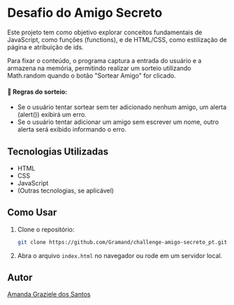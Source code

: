 # Desafio do Amigo Secreto

Este projeto tem como objetivo explorar conceitos fundamentais de JavaScript, como funções (functions), e de HTML/CSS, como estilização de página e atribuição de ids.

Para fixar o conteúdo, o programa captura a entrada do usuário e a armazena na memória, permitindo realizar um sorteio utilizando Math.random quando o botão "Sortear Amigo" for clicado.

#### 📌 Regras do sorteio:

- Se o usuário tentar sortear sem ter adicionado nenhum amigo, um alerta (alert()) exibirá um erro.
- Se o usuário tentar adicionar um amigo sem escrever um nome, outro alerta será exibido informando o erro.

## Tecnologias Utilizadas

- HTML
- CSS
- JavaScript
- (Outras tecnologias, se aplicável)

## Como Usar

1. Clone o repositório:
   ```sh
   git clone https://github.com/Gramand/challenge-amigo-secreto_pt.git
   ```
2. Abra o arquivo `index.html` no navegador ou rode em um servidor local.

## Autor

[Amanda Graziele dos Santos](https://github.com/Gramand)
